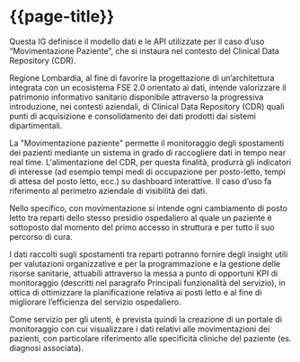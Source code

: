 # {{page-title}}


Questa IG definisce il modello dati e le API utilizzate per il caso d’uso “Movimentazione Paziente”, che si instaura nel contesto del Clinical Data Repository (CDR).

Regione Lombardia, al fine di favorire la progettazione di un’architettura integrata con un ecosistema FSE 2.0 orientato ai dati, intende valorizzare il patrimonio informativo sanitario disponibile attraverso la progressiva introduzione, nei contesti aziendali, di Clinical Data Repository (CDR) quali punti di acquisizione e consolidamento dei dati prodotti dai sistemi dipartimentali. 

La "Movimentazione paziente" permette il monitoraggio degli spostamenti dei pazienti mediante un sistema in grado di raccogliere dati in tempo near real time. L'alimentazione del CDR, per questa finalità, produrrà gli indicatori di interesse (ad esempio tempi medi di occupazione per posto-letto, tempi di attesa del posto letto, ecc.) su dashboard interattive. Il caso d’uso fa riferimento al perimetro aziendale di visibilità dei dati. 

Nello specifico, con movimentazione si intende ogni cambiamento di posto letto tra reparti dello stesso presidio ospedaliero al quale un paziente è sottoposto dal momento del primo accesso in struttura e per tutto il suo percorso di cura.  

I dati raccolti sugli spostamenti tra reparti potranno fornire degli insight utili per valutazioni organizzative e per la programmazione e la gestione delle risorse sanitarie, attuabili attraverso la messa a punto di opportuni KPI di monitoraggio (descritti nel paragrafo Principali funzionalità del servizio), in ottica di ottimizzare la pianificazione relativa ai posti letto e al fine di migliorare l’efficienza del servizio ospedaliero. 

Come servizio per gli utenti, è prevista quindi la creazione di un portale di monitoraggio con cui visualizzare i dati relativi alle movimentazioni dei pazienti, con particolare riferimento alle specificità cliniche del paziente (es. diagnosi associata).  